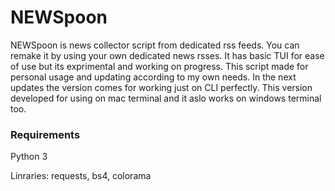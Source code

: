 # NEWSpoon
NEWSpoon is news collector script from dedicated rss feeds. You can remake it by using your own dedicated news rsses. It has basic TUI for ease of use but its exprimental and working on progress. This script made for personal usage and updating according to my own needs. In the next updates the version comes for working just on CLI perfectly. This version developed for using on mac terminal and it aslo works on windows terminal too.

### Requirements
Python 3

Linraries: requests, bs4, colorama

